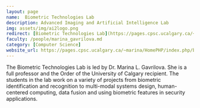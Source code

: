 ```yaml
---
layout: page
name:  Biometric Technologies Lab
description: Advanced Imaging and Artificial Intelligence Lab
img: assets/img/ai2logo.png
redirect: [Biometric Technologies Lab](https://pages.cpsc.ucalgary.ca/~marina/HomePHP/index.php/block/24.html)
faculty: /people/marina_gavrilova.md
category: [Computer Science]
website_url: https://pages.cpsc.ucalgary.ca/~marina/HomePHP/index.php/block/24.html
---
```


The Biometric Technologies Lab is led by Dr. Marina L. Gavrilova. She is a full professor 
and the Order of the University of Calgary recipient. The students in the lab work on a variety of projects
from biometric identification and recognition to multi-modal systems design, human-centered computing, data fusion
and using biometric features in security applications.
